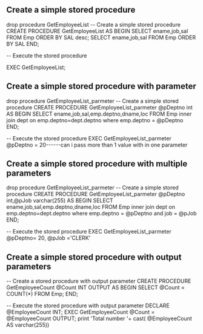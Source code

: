 ## Create a simple stored procedure
drop procedure GetEmployeeList
-- Create a simple stored procedure
CREATE PROCEDURE GetEmployeeList
AS
BEGIN
    SELECT ename,job,sal
    FROM Emp
    ORDER BY SAL desc;
	SELECT ename,job,sal
    FROM Emp
    ORDER BY SAL
END;


-- Execute the stored procedure

EXEC GetEmployeeList;



## Create a simple stored procedure with parameter

drop procedure GetEmployeeList_parmeter
-- Create a simple stored procedure
CREATE PROCEDURE GetEmployeeList_parmeter
@pDeptno int
AS
BEGIN
    SELECT ename,job,sal,emp.deptno,dname,loc
    FROM Emp inner join dept
	on emp.deptno=dept.deptno
	where emp.deptno = @pDeptno 	
END;


-- Execute the stored procedure
EXEC GetEmployeeList_parmeter @pDeptno = 20------can i pass more than 1 value with in one parameter

## Create a simple stored procedure with multiple parameters

drop procedure GetEmployeeList_parmeter
-- Create a simple stored procedure
CREATE PROCEDURE GetEmployeeList_parmeter
@pDeptno int,@pJob varchar(255)
AS
BEGIN
    SELECT ename,job,sal,emp.deptno,dname,loc
    FROM Emp inner join dept
	on emp.deptno=dept.deptno
	where emp.deptno = @pDeptno
	and job = @pJob
END;


-- Execute the stored procedure
EXEC GetEmployeeList_parmeter @pDeptno= 20, @pJob ='CLERK'

## Create a simple stored procedure with output parameters 
-- Create a stored procedure with output parameter
CREATE PROCEDURE GetEmployeeCount
    @Count INT OUTPUT
AS
BEGIN
    SELECT @Count = COUNT(*)
    FROM Emp;
END;


-- Execute the stored procedure with output parameter
DECLARE @EmployeeCount INT;
EXEC GetEmployeeCount @Count = @EmployeeCount OUTPUT;
print 'Total number '+ cast( @EmployeeCount AS varchar(255))



